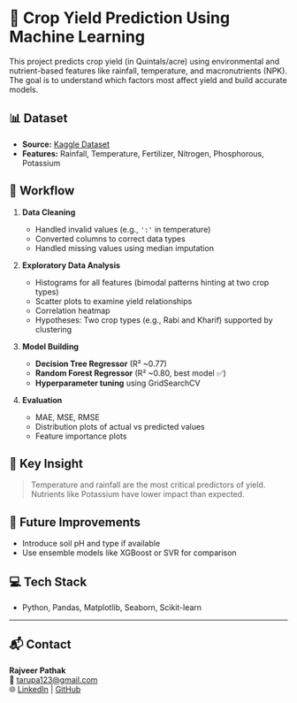 # 🌾 Crop Yield Prediction Using Machine Learning

This project predicts crop yield (in Quintals/acre) using environmental and nutrient-based features like rainfall, temperature, and macronutrients (NPK). The goal is to understand which factors most affect yield and build accurate models.

## 📊 Dataset
- **Source:** [Kaggle Dataset](https://www.kaggle.com/datasets/yaminh/crop-yield-prediction)
- **Features:** Rainfall, Temperature, Fertilizer, Nitrogen, Phosphorous, Potassium

## 🔧 Workflow

1. **Data Cleaning**
   - Handled invalid values (e.g., `':'` in temperature)
   - Converted columns to correct data types
   - Handled missing values using median imputation

2. **Exploratory Data Analysis**
   - Histograms for all features (bimodal patterns hinting at two crop types)
   - Scatter plots to examine yield relationships
   - Correlation heatmap
   - Hypotheses: Two crop types (e.g., Rabi and Kharif) supported by clustering

3. **Model Building**
   - **Decision Tree Regressor** (R² ~0.77)
   - **Random Forest Regressor** (R² ~0.80, best model ✅)
   - **Hyperparameter tuning** using GridSearchCV

4. **Evaluation**
   - MAE, MSE, RMSE
   - Distribution plots of actual vs predicted values
   - Feature importance plots

## 📌 Key Insight
> Temperature and rainfall are the most critical predictors of yield. Nutrients like Potassium have lower impact than expected.

## 🔮 Future Improvements
- Introduce soil pH and type if available
- Use ensemble models like XGBoost or SVR for comparison

## 💻 Tech Stack
- Python, Pandas, Matplotlib, Seaborn, Scikit-learn

---



## 📬 Contact
**Rajveer Pathak**  
📧 [tarupa123@gmail.com](mailto:tarupa123@gmail.com)  
🌐 [LinkedIn](https://www.linkedin.com/in/rajveerpathak/) | [GitHub](https://github.com/rajveerpathak1)
